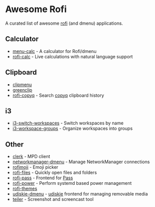 # Awesome Rofi

A curated list of awesome [rofi](https://github.com/DaveDavenport/rofi) (and dmenu) applications.

## Calculator

- [menu-calc](https://github.com/sumnerevans/menu-calc) -
  A calculator for Rofi/dmenu
- [rofi-calc](https://github.com/svenstaro/rofi-calc) -
  Live calculations with natural language support

## Clipboard

- [clipmenu](https://github.com/cdown/clipmenu)
- [greenclip](https://github.com/erebe/greenclip)
- [rofi-copyq](https://github.com/cjbassi/rofi-copyq) -
  Search [copyq](https://github.com/hluk/CopyQ) clipboard history

## i3

- [i3-switch-workspaces](https://github.com/carnager/rofi-scripts/blob/master/i3_switch_workspace.sh) -
  Switch workspaces by name
- [i3-workspace-groups](https://github.com/cjbassi/i3-workspace-groups) -
  Organize workspaces into groups

## Other

- [clerk](https://github.com/carnager/clerk) -
  MPD client
- [networkmanager-dmenu](https://github.com/firecat53/networkmanager-dmenu) -
  Manage NetworkManager connections
- [rofimoji](https://github.com/fdw/rofimoji) -
  Emoji picker
- [rofi-files](https://github.com/cjbassi/rofi-files) -
  Quickly open files and folders
- [rofi-pass](https://github.com/carnager/rofi-pass) -
  Frontend for [Pass](https://www.passwordstore.org/)
- [rofi-power](https://github.com/cjbassi/rofi-power) -
  Perform systemd based power management
- [rofi-themes](https://github.com/DaveDavenport/rofi-themes)
- [udiskie-dmenu](https://github.com/fogine/udiskie-dmenu) -
  [udiskie](https://github.com/coldfix/udiskie) frontend for managing removable media
- [teiler](https://github.com/carnager/teiler) -
  Screenshot and screencast tool
